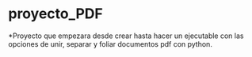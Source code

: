 # proyecto_PDF
*Proyecto que empezara desde crear hasta hacer un ejecutable con las opciones de unir, separar y foliar documentos pdf  con python.
